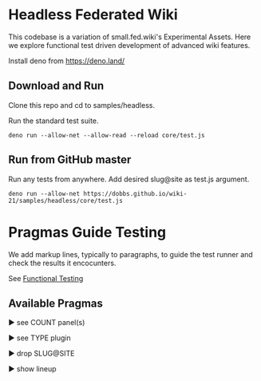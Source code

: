 # Headless Federated Wiki

This codebase is a variation of small.fed.wiki's Experimental Assets.
Here we explore functional test driven development of advanced wiki features.

Install deno from https://deno.land/

## Download and Run

Clone this repo and cd to samples/headless.

Run the standard test suite.
```
deno run --allow-net --allow-read --reload core/test.js
```

## Run from GitHub master

Run any tests from anywhere. Add desired slug@site as test.js argument.
```
deno run --allow-net https://dobbs.github.io/wiki-21/samples/headless/core/test.js
```

# Pragmas Guide Testing

We add markup lines, typically to paragraphs, to guide the test runner and check the results it encocunters.

See [Functional Testing](http://ward.dojo.fed.wiki/view/functional-testing/small.fed.wiki/first-functional-test)

## Available Pragmas

► see COUNT panel(s)

► see TYPE plugin

► drop SLUG@SITE

► show lineup
